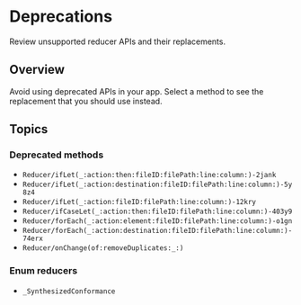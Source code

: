 # Deprecations

Review unsupported reducer APIs and their replacements.

## Overview

Avoid using deprecated APIs in your app. Select a method to see the replacement that you should use
instead.

## Topics

### Deprecated methods

- ``Reducer/ifLet(_:action:then:fileID:filePath:line:column:)-2jank``
- ``Reducer/ifLet(_:action:destination:fileID:filePath:line:column:)-5y8z4``
- ``Reducer/ifLet(_:action:fileID:filePath:line:column:)-12kry``
- ``Reducer/ifCaseLet(_:action:then:fileID:filePath:line:column:)-403y9``
- ``Reducer/forEach(_:action:element:fileID:filePath:line:column:)-o1gn``
- ``Reducer/forEach(_:action:destination:fileID:filePath:line:column:)-74erx``
- ``Reducer/onChange(of:removeDuplicates:_:)``

### Enum reducers

- ``_SynthesizedConformance``
